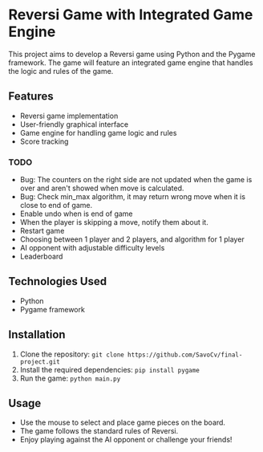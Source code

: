 # Reversi Game with Integrated Game Engine

This project aims to develop a Reversi game using Python and the Pygame framework. The game will feature an integrated game engine that handles the logic and rules of the game.

## Features

- Reversi game implementation
- User-friendly graphical interface
- Game engine for handling game logic and rules
- Score tracking

### TODO
- Bug: The counters on the right side are not updated when the game is over and aren't showed when move is calculated.
- Bug: Check min_max algorithm, it may return wrong move when it is close to end of game.
- Enable undo when is end of game
- When the player is skipping a move, notify them about it.
- Restart game
- Choosing between 1 player and 2 players, and algorithm for 1 player
- AI opponent with adjustable difficulty levels
- Leaderboard

## Technologies Used

- Python
- Pygame framework

## Installation

1. Clone the repository: `git clone https://github.com/SavoCv/final-project.git`
2. Install the required dependencies: `pip install pygame`
3. Run the game: `python main.py`

## Usage

- Use the mouse to select and place game pieces on the board.
- The game follows the standard rules of Reversi.
- Enjoy playing against the AI opponent or challenge your friends!
